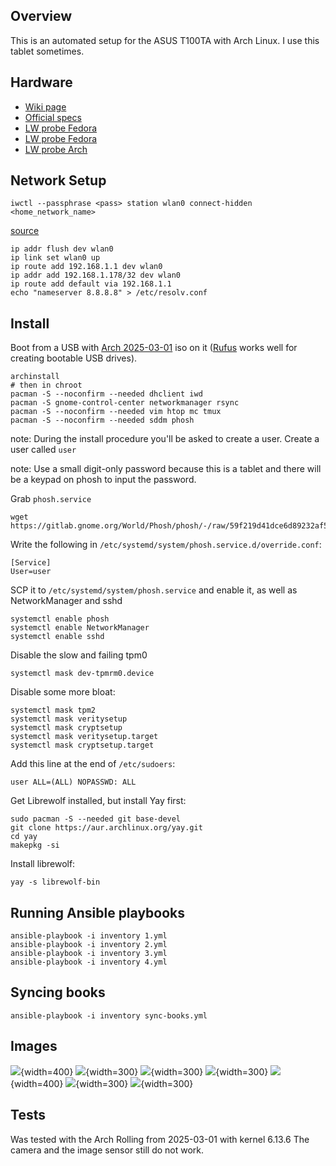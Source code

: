 ## Overview

This is an automated setup for the ASUS T100TA with Arch Linux.
I use this tablet sometimes.

## Hardware

- [Wiki page](https://en.wikipedia.org/wiki/Asus_Transformer#ASUS_Transformer_Book_T100TA_(T100TA))
- [Official specs](https://web.archive.org/web/20220813024105/https://www.asus.com/me-en/Commercial-Laptops/ASUS_Transformer_Book_T100TA/specifications/)
- [LW probe Fedora](https://linux-hardware.org/?probe=2c7298ac53)
- [LW probe Fedora](https://linux-hardware.org/?probe=34656c0496)
- [LW probe Arch](https://linux-hardware.org/?probe=22c56d2c5c)

## Network Setup

```
iwctl --passphrase <pass> station wlan0 connect-hidden <home_network_name>
```

[source](https://unix.stackexchange.com/a/664671/484783)

```
ip addr flush dev wlan0
ip link set wlan0 up
ip route add 192.168.1.1 dev wlan0
ip addr add 192.168.1.178/32 dev wlan0
ip route add default via 192.168.1.1
echo "nameserver 8.8.8.8" > /etc/resolv.conf
```

## Install

Boot from a USB with [Arch 2025-03-01](https://archive.archlinux.org/iso/2025.03.01/archlinux-2025.03.01-x86_64.iso) iso on it
([Rufus](https://github.com/pbatard/rufus/releases/tag/v4.6) works well for creating bootable USB drives).

```
archinstall
# then in chroot
pacman -S --noconfirm --needed dhclient iwd
pacman -S gnome-control-center networkmanager rsync
pacman -S --noconfirm --needed vim htop mc tmux
pacman -S --noconfirm --needed sddm phosh
```

note: During the install procedure you'll be asked to create a user. Create a user called `user`

note: Use a small digit-only password because this is a tablet and there will be a keypad on phosh
to input the password.


Grab `phosh.service`

```
wget https://gitlab.gnome.org/World/Phosh/phosh/-/raw/59f219d41dce6d89232af5398ce9e8e862f9aa63/data/phosh.service
```

Write the following in `/etc/systemd/system/phosh.service.d/override.conf`:
```
[Service]
User=user
```

SCP it to `/etc/systemd/system/phosh.service` and enable it, as well as NetworkManager and sshd

```
systemctl enable phosh
systemctl enable NetworkManager
systemctl enable sshd
```

Disable the slow and failing tpm0
```
systemctl mask dev-tpmrm0.device
```

Disable some more bloat:
```
systemctl mask tpm2
systemctl mask veritysetup
systemctl mask cryptsetup
systemctl mask veritysetup.target
systemctl mask cryptsetup.target
```

Add this line at the end of `/etc/sudoers`:
```
user ALL=(ALL) NOPASSWD: ALL
```

Get Librewolf installed, but install Yay first:
```
sudo pacman -S --needed git base-devel
git clone https://aur.archlinux.org/yay.git
cd yay
makepkg -si
```

Install librewolf:

```
yay -s librewolf-bin
```

## Running Ansible playbooks

```
ansible-playbook -i inventory 1.yml
ansible-playbook -i inventory 2.yml
ansible-playbook -i inventory 3.yml
ansible-playbook -i inventory 4.yml
```

## Syncing books

```
ansible-playbook -i inventory sync-books.yml
```

## Images

![](img/1.JPEG){width=400}
![](img/2.JPEG){width=300}
![](img/3.JPEG){width=300}
![](img/4.JPEG){width=300}
![](img/5.JPEG){width=400}
![](img/6.JPEG){width=300}
![](img/7.JPEG){width=300}

## Tests

Was tested with the Arch Rolling from 2025-03-01 with kernel 6.13.6
The camera and the image sensor still do not work.
